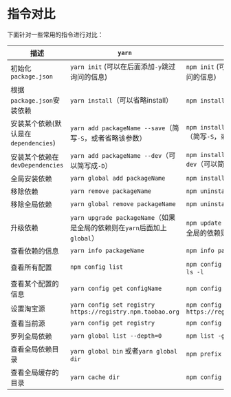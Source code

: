 # 指令对比

下面针对一些常用的指令进行对比：

| 描述                                 | `yarn`                                                       | `npm`                                                        |
| ------------------------------------ | ------------------------------------------------------------ | ------------------------------------------------------------ |
| 初始化`package.json`                 | `yarn init` (可以在后面添加`-y`跳过询问的信息)               | `npm init` (可以在后面添加`-y`跳过询问的信息)                |
| 根据`package.json`安装依赖           | `yarn install`（可以省略install）                            | `npm install`(install可以缩写成`i`)                          |
| 安装某个依赖(默认是在`dependencies`) | `yarn add packageName --save`（简写`-S`，或者省略该参数）    | `npm install packageName --save`（简写`-S`，或者省略该参数） |
| 安装某个依赖在`devDependencies`      | `yarn add packageName --dev`（可以简写成`-D`）               | `npm install packageName --save-dev`（可以简写成`-D`）       |
| 全局安装依赖                         | `yarn global add packageName`                                | `npm install  packageName -g`                                |
| 移除依赖                             | `yarn remove packageName`                                    | `npm uninstall packageName`                                  |
| 移除全局依赖                         | `yarn global remove packageName`                             | `npm uninstall packageName -g`                               |
| 升级依赖                             | `yarn upgrade packageName`（如果是全局的依赖则在`yarn`后面加上`global`） | `npm update packageName`（如果是全局的依赖则在后面加上`-g`） |
| 查看依赖的信息                       | `yarn info packageName`                                      | `npm info packageName`                                       |
| 查看所有配置                         | `npm config list`                                            | `npm config list` 或者 `npm config ls -l`                    |
| 查看某个配置的信息                   | `yarn config get configName`                                 | `npm config get configName`                                  |
| 设置淘宝源                           | `yarn config set registry https://registry.npm.taobao.org`   | `npm config set registry https://registry.npm.taobao.org`    |
| 查看当前源                           | `yarn config get registry`                                   | `npm config get registry`                                    |
| 罗列全局依赖                         | `yarn global list --depth=0`                                 | `npm list -g --depth 0`                                      |
| 查看全局依赖目录                     | `yarn global bin` 或者`yarn global dir`                      | `npm prefix -g`                                              |
| 查看全局缓存的目录                   | `yarn cache dir`                                             | `npm config get cache`                                       |

